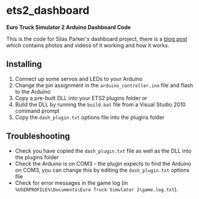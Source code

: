 ets2_dashboard
==============

**Euro Truck Simulator 2 Arduino Dashboard Code**

This is the code for Silas Parker's dashboard project, there is a [blog post](http://skyhisi.blogspot.co.uk/2013/09/euro-truck-simulator-2-prototype-real.html) which contains photos and videos of it working and how it works.

Installing
----------

1.  Connect up some servos and LEDs to your Arduino
2.  Change the pin assignment in the `arduino_controller.ino` file and flash to the Arduino
3.  Copy a pre-built DLL into your ETS2 plugins folder
    *or*
4.  Build the DLL by running the `build.bat` file from a Visual Studio 2010 command prompt
5.  Copy the `dash_plugin.txt` options file into the plugins folder

Troubleshooting
---------------

- Check you have copied the `dash_plugin.txt` file as well as the DLL into the plugins folder
- Check the Arduino is on COM3 - the plugin expects to find the Arduino on COM3, you can change this by editing the `dash_plugin.txt` options file
- Check for error messages in the game log (in `%USERPROFILE%\Documents\Euro Truck Simulator 2\game.log.txt`).  
